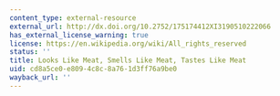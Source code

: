 ```yaml
---
content_type: external-resource
external_url: http://dx.doi.org/10.2752/175174412XI3190510222066
has_external_license_warning: true
license: https://en.wikipedia.org/wiki/All_rights_reserved
status: ''
title: Looks Like Meat, Smells Like Meat, Tastes Like Meat
uid: cd8a5ce0-e809-4c8c-8a76-1d3ff76a9be0
wayback_url: ''
---
```

